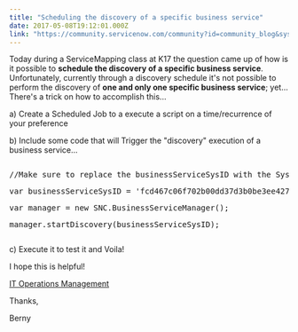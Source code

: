```yaml
---
title: "Scheduling the discovery of a specific business service"
date: 2017-05-08T19:12:01.000Z
link: "https://community.servicenow.com/community?id=community_blog&sys_id=a67d6269dbd0dbc01dcaf3231f9619c7"
---
```

<p>Today during a ServiceMapping class at K17 the question came up of how is it possible to <strong>schedule the discovery of a specific business service</strong>. Unfortunately, currently through a discovery schedule it's not possible to perform the discovery of <strong>one and only one specific business service</strong>; yet... There's a trick on how to accomplish this...</p><p></p><p>a) Create a Scheduled Job to a execute a script on a time/recurrence of your preference</p><p>b) Include some code that will Trigger the "discovery" execution of a business service...</p><p></p><pre __default_attr="javascript" __jive_macro_name="code" class="jive_macro_code jive_text_macro _jivemacro_uid_14942525315216220" data-renderedposition="136_8_1192_64" jivemacro_uid="_14942525315216220"><p>//Make sure to replace the businessServiceSysID with the Sys ID of your business service.</p><p>var businessServiceSysID = 'fcd467c06f702b00dd37d3b0be3ee427'</p><p>var manager = new SNC.BusinessServiceManager();</p><p>manager.startDiscovery(businessServiceSysID);</p></pre><p></p><p>c) Execute it to test it and Voila!</p><p></p><p>I hope this is helpful! <span __jive_emoticon_name="happy" __jive_macro_name="emoticon" class="jive_emote jive_macro" data-renderedposition="263_140.5_16_16" src="/8.0.4.21bdc7e/images/emoticons/happy.png"></span></p><p></p><p> <a title="IT Operations Management" __default_attr="2112" __jive_macro_name="community" class="jive_macro_community jive-link-community-small jive_macro" data-id="2112" data-objecttype="14" data-orig-content="IT Operations Management" data-renderedposition="308_11.890625_190_16" data-type="space" href="undefined2112">IT Operations Management</a></p><p></p><p>Thanks,</p><p>Berny</p>